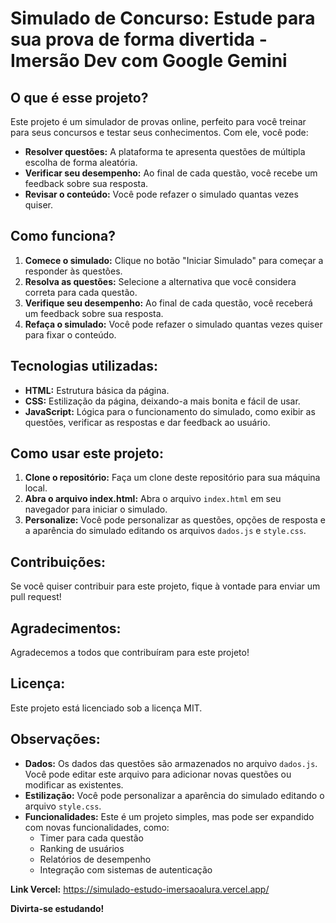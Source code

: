 # Simulado de Concurso: Estude para sua prova de forma divertida - Imersão Dev com Google Gemini

## O que é esse projeto?

Este projeto é um simulador de provas online, perfeito para você treinar para seus concursos e testar seus conhecimentos. Com ele, você pode:

- **Resolver questões:** A plataforma te apresenta questões de múltipla escolha de forma aleatória.
- **Verificar seu desempenho:** Ao final de cada questão, você recebe um feedback sobre sua resposta.
- **Revisar o conteúdo:** Você pode refazer o simulado quantas vezes quiser.

## Como funciona?

1. **Comece o simulado:** Clique no botão "Iniciar Simulado" para começar a responder às questões.
2. **Resolva as questões:** Selecione a alternativa que você considera correta para cada questão.
3. **Verifique seu desempenho:** Ao final de cada questão, você receberá um feedback sobre sua resposta.
4. **Refaça o simulado:** Você pode refazer o simulado quantas vezes quiser para fixar o conteúdo.

## Tecnologias utilizadas:

- **HTML:** Estrutura básica da página.
- **CSS:** Estilização da página, deixando-a mais bonita e fácil de usar.
- **JavaScript:** Lógica para o funcionamento do simulado, como exibir as questões, verificar as respostas e dar feedback ao usuário.

## Como usar este projeto:

1. **Clone o repositório:** Faça um clone deste repositório para sua máquina local.
2. **Abra o arquivo index.html:** Abra o arquivo `index.html` em seu navegador para iniciar o simulado.
3. **Personalize:** Você pode personalizar as questões, opções de resposta e a aparência do simulado editando os arquivos `dados.js` e `style.css`.

## Contribuições:

Se você quiser contribuir para este projeto, fique à vontade para enviar um pull request!

## Agradecimentos:

Agradecemos a todos que contribuíram para este projeto!

## Licença:

Este projeto está licenciado sob a licença MIT.

## Observações:

- **Dados:** Os dados das questões são armazenados no arquivo `dados.js`. Você pode editar este arquivo para adicionar novas questões ou modificar as existentes.
- **Estilização:** Você pode personalizar a aparência do simulado editando o arquivo `style.css`.
- **Funcionalidades:** Este é um projeto simples, mas pode ser expandido com novas funcionalidades, como:
  - Timer para cada questão
  - Ranking de usuários
  - Relatórios de desempenho
  - Integração com sistemas de autenticação

**Link Vercel:** https://simulado-estudo-imersaoalura.vercel.app/

**Divirta-se estudando!**
